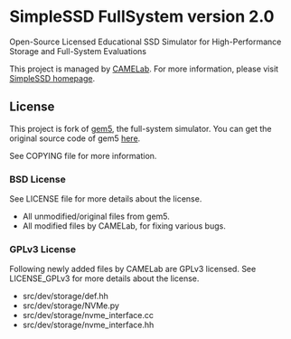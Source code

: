 # SimpleSSD FullSystem version 2.0
Open-Source Licensed Educational SSD Simulator for High-Performance Storage and Full-System Evaluations

This project is managed by [CAMELab](http://camelab.org/).
For more information, please visit [SimpleSSD homepage](http://simplessd.org/).

## License
This project is fork of [gem5](http://gem5.org), the full-system simulator.
You can get the original source code of gem5 [here](https://github.com/gem5/gem5).

See COPYING file for more information.

### BSD License
See LICENSE file for more details about the license.
 - All unmodified/original files from gem5.
 - All modified files by CAMELab, for fixing various bugs.

### GPLv3 License
Following newly added files by CAMELab are GPLv3 licensed.
See LICENSE_GPLv3 for more details about the license.
 - src/dev/storage/def.hh
 - src/dev/storage/NVMe.py
 - src/dev/storage/nvme_interface.cc
 - src/dev/storage/nvme_interface.hh
